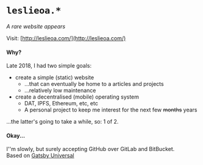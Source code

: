 # `leslieoa.*`
_A rare website appears_

Visit: [http://leslieoa.com/](http://leslieoa.com/)

#### Why?
Late 2018, I had two simple goals:

* create a simple (static) website
	* ...that can eventually be home to a articles and projects
	* ...relatively low maintenance
* create a decentralised (mobile) operating system
	* DAT, IPFS, Ethereum, etc, etc
	* A personal project to keep me interest for the next few <strike>months</strike> years

...the latter's going to take a while, so: 1 of 2.

#### Okay...

I''m slowly, but surely accepting GitHub over GitLab and BitBucket.  
Based on [Gatsby Universal](https://github.com/fabe/gatsby-universal)